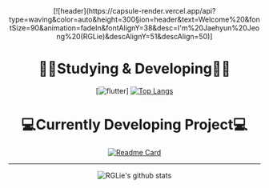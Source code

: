 <div align=center> 
[![header](https://capsule-render.vercel.app/api?type=waving&color=auto&height=300&section=header&text=Welcome%20&fontSize=90&animation=fadeIn&fontAlignY=38&desc=I'm%20Jaehyun%20Jeong%20(RGLie)&descAlignY=51&descAlign=50)]

# 👨‍💻Studying & Developing👨‍💻

[![flutter](https://img.shields.io/badge/flutter-02569B?style=for-the-badge&logo=flutter&logoColor=white>)]
[![Top Langs](https://github-readme-stats.vercel.app/api/top-langs/?username=rglie&layout=compact)](https://github.com/anuraghazra/github-readme-stats)  

# 💻Currently Developing Project💻

[![Readme Card](https://github-readme-stats.vercel.app/api/pin/?username=RGLie&repo=TodayI)](https://github.com/anuraghazra/github-readme-stats)


***

![RGLie's github stats](https://github-readme-stats.vercel.app/api?username=RGLie&show_icons=true)  


</div>

